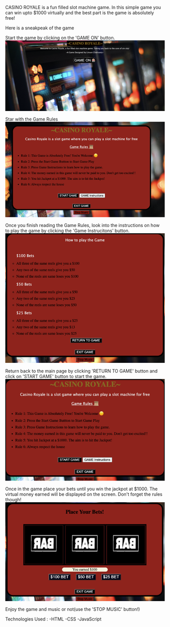 CASINO ROYALE is a fun filled slot machine game. In this simple game you can win upto $1000 virtually and the best part is the game is absolutely free!

Here is a sneakpeak of the game

Start the game by clicking on the 'GAME ON' button.
![Alt text](image-6.png)

Star with the Game Rules 
![Alt text](image-2.png)

Once you finish reading the Game Rules, look into the instructions on how to play the game by clicking the 'Game Instrucitons' button.
![Alt text](image-3.png)

Return back to the main page by clicking 'RETURN TO GAME' button and click on 'START GAME' button to start the game.
![Alt text](image-4.png)

Once in the game place your bets until you win the jackpot at $1000. The virtual money earned will be displayed on the screen. Don't forget the rules though!
![Alt text](image-5.png)

Enjoy the game and music or not(use the 'STOP MUSIC' button!)

Technologies Used :
-HTML
-CSS
-JavaScript